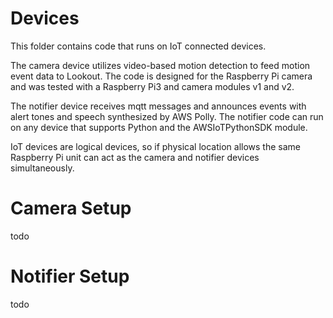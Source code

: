 # Devices

This folder contains code that runs on IoT connected devices.  

The camera device utilizes video-based motion detection to feed motion event data to Lookout. The code is designed for the Raspberry Pi camera and was tested with a Raspberry Pi3 and camera modules v1 and v2.

The notifier device receives mqtt messages and announces events with alert tones and speech synthesized by AWS Polly.  The notifier code can run on any device that supports Python and the AWSIoTPythonSDK module.

IoT devices are logical devices, so if physical location allows the same Raspberry Pi unit can act as the camera and notifier devices simultaneously.

# Camera Setup

todo

# Notifier Setup

todo
